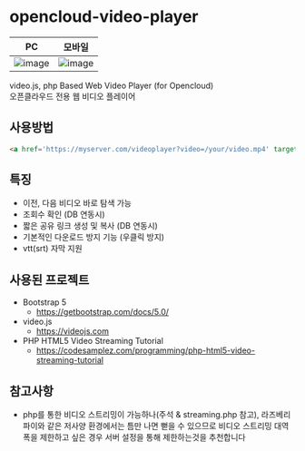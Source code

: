 # opencloud-video-player
|PC|모바일|
|-|-|
|![image](https://user-images.githubusercontent.com/24975076/160377148-603cb0eb-6d75-4419-85e4-af6782dd62d3.png)|![image](https://user-images.githubusercontent.com/24975076/160377290-a6e2cc81-476c-4cfe-b62e-3ba5a1a7de9a.png)|

video.js, php Based Web Video Player (for Opencloud)  
오픈클라우드 전용 웹 비디오 플레이어

## 사용방법
```html
<a href='https://myserver.com/videoplayer?video=/your/video.mp4' target='_blank'>video.mp4</a>
```

## 특징
- 이전, 다음 비디오 바로 탐색 가능
- 조회수 확인 (DB 연동시)
- 짧은 공유 링크 생성 및 복사 (DB 연동시)
- 기본적인 다운로드 방지 기능 (우클릭 방지)
- vtt(srt) 자막 지원

## 사용된 프로젝트
- Bootstrap 5
  - https://getbootstrap.com/docs/5.0/
- video.js
  - https://videojs.com
- PHP HTML5 Video Streaming Tutorial
  - https://codesamplez.com/programming/php-html5-video-streaming-tutorial

## 참고사항
- php를 통한 비디오 스트리밍이 가능하나(주석 & streaming.php 참고), 라즈베리 파이와 같은 저사양 환경에서는 틈만 나면 뻗을 수 있으므로 비디오 스트리밍 대역폭을 제한하고 싶은 경우 서버 설정을 통해 제한하는것을 추천합니다
